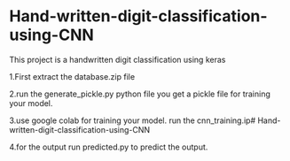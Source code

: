 # Hand-written-digit-classification-using-CNN
This project is a handwritten digit classification using keras

1.First extract the database.zip file

2.run the generate_pickle.py python file you get a pickle file for training your model.

3.use google colab for training your model.
  run the cnn_training.ip# Hand-written-digit-classification-using-CNN


4.for the output run predicted.py to predict the output.


